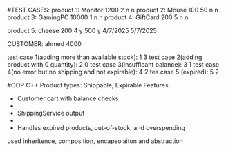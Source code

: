 #TEST CASES:
product 1:
Monitor 1200 2
n
n
product 2:
Mouse 100 50
n
n
product 3:
GamingPC 10000 1
n
n
product 4:
GiftCard 200 5
n
n

product  5:
cheese 200 4
y
500
y
4/7/2025 5/7/2025

CUSTOMER:
ahmed
4000

test case 1(adding more than available stock): 1 3
test case 2(adding product with 0 quantity): 2 0
test case 3(insufficant balance): 3 1
test case 4(no error but no shipping and not expirable): 4 2
tes case 5 (expired): 5 2


#OOP C++
Product types: Shippable, Expirable
Features:
- Customer cart with balance checks
- 
- ShippingService output
- 
- Handles expired products, out-of-stock, and overspending

used inheritence, composition, encapsolaiton and abstraction

